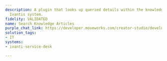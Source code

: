 ```yaml
---
description: A plugin that looks up queried details within the knowledge base of the
  Ivantis system.
fidelity: VALIDATED
name: Search Knowledge Articles
purple_chat_link: https://developer.moveworks.com/creator-studio/developer-tools/purple-chat/?conversation=%7B%22startTimestamp%22%3A%2211%3A43%2BAM%22%2C%22messages%22%3A%5B%7B%22parts%22%3A%5B%7B%22richText%22%3A%22What%27s+our+company%27s+laptop+refresh+policy%3F%22%7D%5D%2C%22role%22%3A%22user%22%7D%2C%7B%22parts%22%3A%5B%7B%22reasoningSteps%22%3A%5B%7B%22richText%22%3A%22%3Cp%3ESearches+Ivanti+for+the+laptop+refresh+policy%3C%2Fp%3E%22%2C%22status%22%3A%22success%22%7D%5D%7D%2C%7B%22richText%22%3A%22I+found+information+about+the+laptop+refresh+policy.%22%7D%2C%7B%22richText%22%3A%22%3Cb%3ELaptop+Refresh+Policy%3C%2Fb%3E%3Cbr%3E%3Cb%3EPolicy%3A%3C%2Fb%3E+Laptops+are+refreshed+every+3+years.%3Cbr%3E%3Cb%3EEligibility%3A%3C%2Fb%3E+All+full-time+employees.%3Cbr%3E%3Cb%3EProcess%3A%3C%2Fb%3E+Automatically+initiated+by+the+IT+department.%3Cbr%3E%22%7D%5D%2C%22role%22%3A%22assistant%22%7D%5D%7D
solution_tags:
- IT
systems:
- ivanti-service-desk

---
```

